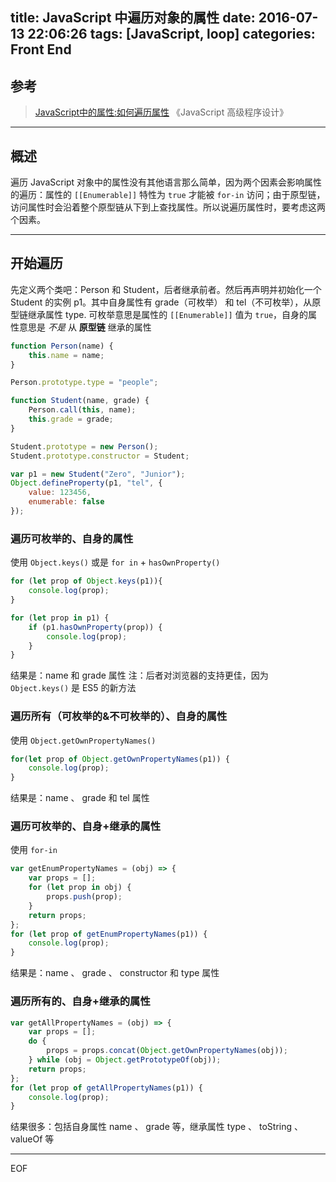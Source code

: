 title: JavaScript 中遍历对象的属性
date: 2016-07-13 22:06:26
tags: [JavaScript, loop]
categories: Front End
---

## 参考

> [JavaScript中的属性:如何遍历属性](http://www.cnblogs.com/ziyunfei/archive/2012/11/03/2752905.html)
> 《JavaScript 高级程序设计》

***

## 概述

遍历 JavaScript 对象中的属性没有其他语言那么简单，因为两个因素会影响属性的遍历：属性的 `[[Enumerable]]` 特性为 `true` 才能被 `for-in` 访问；由于原型链，访问属性时会沿着整个原型链从下到上查找属性。所以说遍历属性时，要考虑这两个因素。
<!-- more -->
***

## 开始遍历

先定义两个类吧：Person 和 Student，后者继承前者。然后再声明并初始化一个 Student 的实例 p1。其中自身属性有 grade（可枚举） 和 tel（不可枚举），从原型链继承属性 type.
可枚举意思是属性的 `[[Enumerable]]` 值为 `true`，自身的属性意思是 *不是* 从 **原型链** 继承的属性

``` js
function Person(name) {
	this.name = name;
}

Person.prototype.type = "people";

function Student(name, grade) {
	Person.call(this, name);
	this.grade = grade;
}

Student.prototype = new Person();
Student.prototype.constructor = Student;

var p1 = new Student("Zero", "Junior");
Object.defineProperty(p1, "tel", {
	value: 123456,
	enumerable: false
});
```

### 遍历可枚举的、自身的属性

使用 `Object.keys()` 或是 `for in` + `hasOwnProperty()`

``` js
for (let prop of Object.keys(p1)){
	console.log(prop);
}
```

``` js
for (let prop in p1) {
	if (p1.hasOwnProperty(prop)) {
		console.log(prop);
	}
}
```

结果是：name 和 grade 属性
注：后者对浏览器的支持更佳，因为 `Object.keys()` 是 ES5 的新方法

### 遍历所有（可枚举的&不可枚举的）、自身的属性

使用 `Object.getOwnPropertyNames()`

``` js
for(let prop of Object.getOwnPropertyNames(p1)) {
	console.log(prop);
}
```

结果是：name 、 grade 和 tel 属性

### 遍历可枚举的、自身+继承的属性

使用 `for-in`

``` js
var getEnumPropertyNames = (obj) => {
	var props = [];
	for (let prop in obj) {
		props.push(prop);
	}
	return props;
};
for (let prop of getEnumPropertyNames(p1)) {
	console.log(prop);
}
```

结果是：name 、 grade 、 constructor 和 type 属性

### 遍历所有的、自身+继承的属性

``` js
var getAllPropertyNames = (obj) => {
    var props = [];
    do {
        props = props.concat(Object.getOwnPropertyNames(obj));
    } while (obj = Object.getPrototypeOf(obj));
    return props;
};
for (let prop of getAllPropertyNames(p1)) {
	console.log(prop);
}
```

结果很多：包括自身属性 name 、 grade 等，继承属性 type 、 toString 、valueOf 等

***
EOF

